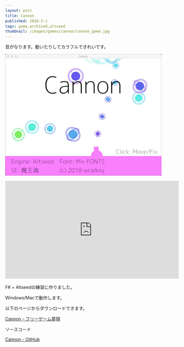 ```yaml
---
layout: post
title: Cannon
published: 2018-3-1
tags: game,archived,altseed
thumbnail: /images/games/cannon/cannon_game.jpg
---
```


音がなります。動いたりしてカラフルできれいです。

<!--more-->

<p>
    <img src="/images/games/cannon/cannon_title.jpg" width="560" class="has-image-centered">
</p>

<iframe width="560" height="315" src="https://www.youtube.com/embed/hO5Z9nGnnN8" frameborder="0" allow="accelerometer; autoplay; clipboard-write; encrypted-media; gyroscope; picture-in-picture" allowfullscreen></iframe>

F# + Altseedの練習に作りました。

Windows/Macで動作します。

以下のページからダウンロードできます。

[Cannon - フリーゲーム夢現](https://freegame-mugen.jp/shooting/game_6935.html)

ソースコード

[Cannon - GitHub](https://github.com/wraikny/Cannon)
